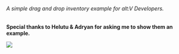 <h6>A simple drag and drop inventory example for alt:V Developers.</h6>

<b>Special thanks to Helutu & Adryan for asking me to show them an example.</b>

<img src="https://i.gyazo.com/954964c2bb0292f4f7f5541cecead380.gif" />
